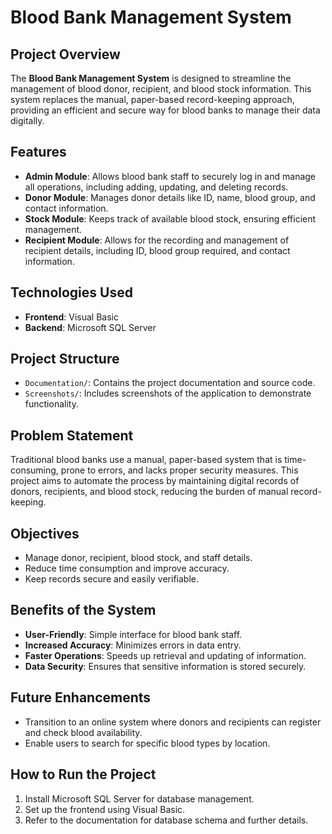 # Blood Bank Management System

## Project Overview

The **Blood Bank Management System** is designed to streamline the management of blood donor, recipient, and blood stock information. This system replaces the manual, paper-based record-keeping approach, providing an efficient and secure way for blood banks to manage their data digitally.

## Features

- **Admin Module**: Allows blood bank staff to securely log in and manage all operations, including adding, updating, and deleting records.
- **Donor Module**: Manages donor details like ID, name, blood group, and contact information.
- **Stock Module**: Keeps track of available blood stock, ensuring efficient management.
- **Recipient Module**: Allows for the recording and management of recipient details, including ID, blood group required, and contact information.

## Technologies Used

- **Frontend**: Visual Basic
- **Backend**: Microsoft SQL Server

## Project Structure

- `Documentation/`: Contains the project documentation and source code.
- `Screenshots/`: Includes screenshots of the application to demonstrate functionality.

## Problem Statement

Traditional blood banks use a manual, paper-based system that is time-consuming, prone to errors, and lacks proper security measures. This project aims to automate the process by maintaining digital records of donors, recipients, and blood stock, reducing the burden of manual record-keeping.

## Objectives

- Manage donor, recipient, blood stock, and staff details.
- Reduce time consumption and improve accuracy.
- Keep records secure and easily verifiable.

## Benefits of the System

- **User-Friendly**: Simple interface for blood bank staff.
- **Increased Accuracy**: Minimizes errors in data entry.
- **Faster Operations**: Speeds up retrieval and updating of information.
- **Data Security**: Ensures that sensitive information is stored securely.

## Future Enhancements

- Transition to an online system where donors and recipients can register and check blood availability.
- Enable users to search for specific blood types by location.

## How to Run the Project

1. Install Microsoft SQL Server for database management.
2. Set up the frontend using Visual Basic.
3. Refer to the documentation for database schema and further details.
